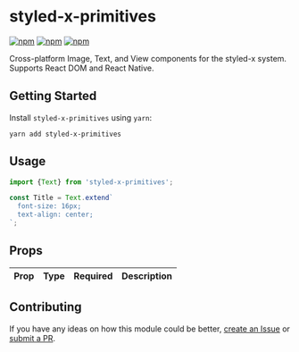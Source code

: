 # styled-x-primitives

[![npm](https://img.shields.io/npm/v/styled-x-primitives.svg)](https://www.npmjs.com/package/styled-x-primitives)
[![npm](https://img.shields.io/npm/dt/styled-x-primitives.svg)](https://www.npmjs.com/package/styled-x-primitives)
[![npm](https://img.shields.io/npm/l/styled-x-primitives.svg)](https://github.com/negativetwelve/styled-x/blob/master/LICENSE)

Cross-platform Image, Text, and View components for the styled-x system. Supports React DOM and React Native.

## Getting Started

Install `styled-x-primitives` using `yarn`:

```shell
yarn add styled-x-primitives
```

## Usage

```javascript
import {Text} from 'styled-x-primitives';

const Title = Text.extend`
  font-size: 16px;
  text-align: center;
`;
```

## Props

Prop | Type | Required | Description
-----|------|----------|------------

## Contributing

If you have any ideas on how this module could be better, [create an Issue](https://github.com/negativetwelve/styled-x/issues) or [submit a PR](https://github.com/negativetwelve/styled-x/pulls).
